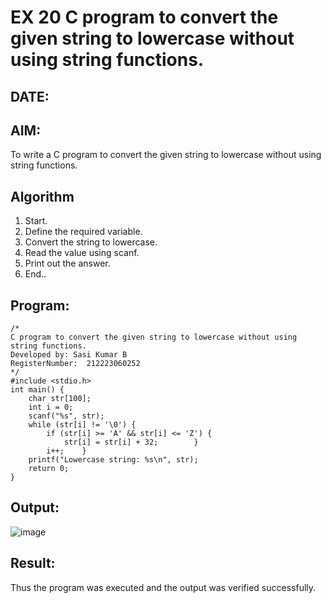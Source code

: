 # EX 20 C program to convert the given string to lowercase without using string functions.
## DATE:
## AIM:
To write a C program to convert the given string to lowercase without using string functions.

## Algorithm
1. Start. 
2. Define the required variable. 
3. Convert the string to lowercase. 
4. Read the value using scanf. 
5. Print out the answer. 
6. End.. 

## Program:
```
/*
C program to convert the given string to lowercase without using string functions.
Developed by: Sasi Kumar B
RegisterNumber:  212223060252
*/
#include <stdio.h> 
int main() { 
    char str[100]; 
    int i = 0; 
    scanf("%s", str);   
    while (str[i] != '\0') { 
        if (str[i] >= 'A' && str[i] <= 'Z') { 
            str[i] = str[i] + 32;        } 
        i++;    } 
    printf("Lowercase string: %s\n", str); 
    return 0; 
} 
```

## Output:
![image](https://github.com/user-attachments/assets/d2bd6042-7e26-4c89-a034-05185f3a0495)



## Result:
Thus the program was executed and the output was verified successfully.
